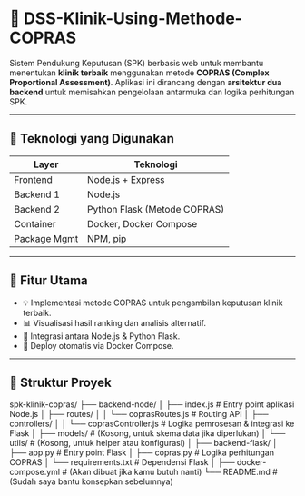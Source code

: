 # 🏥 DSS-Klinik-Using-Methode-COPRAS

Sistem Pendukung Keputusan (SPK) berbasis web untuk membantu menentukan **klinik terbaik** menggunakan metode **COPRAS (Complex Proportional Assessment)**. Aplikasi ini dirancang dengan **arsitektur dua backend** untuk memisahkan pengelolaan antarmuka dan logika perhitungan SPK.

---

## 🔧 Teknologi yang Digunakan

| Layer         | Teknologi     |
|---------------|----------------|
| Frontend      | Node.js + Express |
| Backend 1     | Node.js         |
| Backend 2     | Python Flask (Metode COPRAS) |
| Container     | Docker, Docker Compose |
| Package Mgmt  | NPM, pip       |

---

## 🚀 Fitur Utama

- 💡 Implementasi metode COPRAS untuk pengambilan keputusan klinik terbaik.
- 📊 Visualisasi hasil ranking dan analisis alternatif.
- 🔌 Integrasi antara Node.js & Python Flask.
- 🐳 Deploy otomatis via Docker Compose.

---

## 🧱 Struktur Proyek

spk-klinik-copras/
├── backend-node/
│   ├── index.js                       # Entry point aplikasi Node.js
│   ├── routes/
│   │   └── coprasRoutes.js           # Routing API
│   ├── controllers/
│   │   └── coprasController.js       # Logika pemrosesan & integrasi ke Flask
│   ├── models/                       # (Kosong, untuk skema data jika diperlukan)
│   └── utils/                        # (Kosong, untuk helper atau konfigurasi)
│
├── backend-flask/
│   ├── app.py                        # Entry point Flask
│   ├── copras.py                     # Logika perhitungan COPRAS
│   └── requirements.txt              # Dependensi Flask
│
├── docker-compose.yml               # (Akan dibuat jika kamu butuh nanti)
└── README.md                        # (Sudah saya bantu konsepkan sebelumnya)


